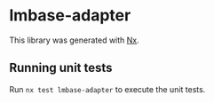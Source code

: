 # lmbase-adapter

This library was generated with [Nx](https://nx.dev).

## Running unit tests

Run `nx test lmbase-adapter` to execute the unit tests.
